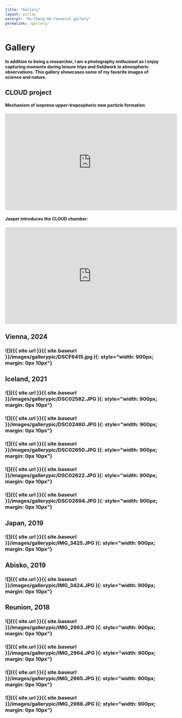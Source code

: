 ```yaml
---
title: "Gallery"
layout: piclay
excerpt: "Xu-Cheng He research gallery"
permalink: /gallery/
---
```


# Gallery 

#### In addition to being a researcher, I am a photography enthusiast as I enjoy capturing moments during leisure trips and fieldwork in atmospheric observations. This gallery showcases some of my favorite images of science and nature.

## CLOUD project 

#### Mechanism of isoprene upper-tropospheric new particle formation
<iframe scrolling="no"  src="https://videos.cern.ch/video/CERN-VIDEO-2024-056-001" width="560" height="315" frameborder="0" allowfullscreen></iframe>

#### Jasper introduces the CLOUD chamber:
<iframe width="560" height="315" src="https://www.youtube.com/embed/QVxPnVvW8Js" title="YouTube video player" frameborder="0" allow="accelerometer; autoplay; clipboard-write; encrypted-media; gyroscope; picture-in-picture" allowfullscreen></iframe>

## Vienna, 2024
### ![]({{ site.url }}{{ site.baseurl }}/images/gallerypic/DSCF6415.jpg ){: style="width: 900px; margin: 0px 10px"}

## Iceland, 2021
### ![]({{ site.url }}{{ site.baseurl }}/images/gallerypic/DSC02582.JPG ){: style="width: 900px; margin: 0px 10px"}
### ![]({{ site.url }}{{ site.baseurl }}/images/gallerypic/DSC02460.JPG ){: style="width: 900px; margin: 0px 10px"}
### ![]({{ site.url }}{{ site.baseurl }}/images/gallerypic/DSC02650.JPG ){: style="width: 900px; margin: 0px 10px"}
### ![]({{ site.url }}{{ site.baseurl }}/images/gallerypic/DSC02622.JPG ){: style="width: 900px; margin: 0px 10px"}
### ![]({{ site.url }}{{ site.baseurl }}/images/gallerypic/DSC02694.JPG ){: style="width: 900px; margin: 0px 10px"}

## Japan, 2019
### ![]({{ site.url }}{{ site.baseurl }}/images/gallerypic/IMG_3425.JPG ){: style="width: 900px; margin: 0px 10px"}

## Abisko, 2019
### ![]({{ site.url }}{{ site.baseurl }}/images/gallerypic/IMG_3424.JPG ){: style="width: 900px; margin: 0px 10px"}

## Reunion, 2018
### ![]({{ site.url }}{{ site.baseurl }}/images/gallerypic/IMG_2963.JPG ){: style="width: 900px; margin: 0px 10px"}
### ![]({{ site.url }}{{ site.baseurl }}/images/gallerypic/IMG_2964.JPG ){: style="width: 900px; margin: 0px 10px"}
### ![]({{ site.url }}{{ site.baseurl }}/images/gallerypic/IMG_2965.JPG ){: style="width: 900px; margin: 0px 10px"}
### ![]({{ site.url }}{{ site.baseurl }}/images/gallerypic/IMG_2966.JPG ){: style="width: 900px; margin: 0px 10px"}

